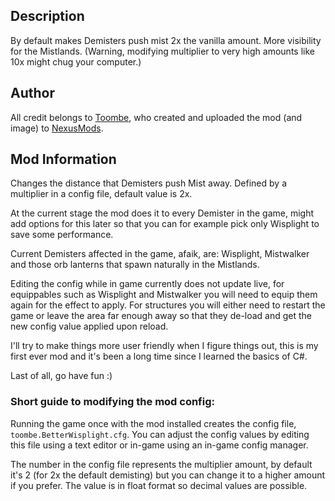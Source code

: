 ## Description
By default makes Demisters push mist 2x the vanilla amount. More visibility for the Mistlands. (Warning, modifying multiplier to very high amounts like 10x might chug your computer.)

## Author
All credit belongs to [Toombe](https://www.nexusmods.com/valheim/users/13830595), who created and uploaded the mod (and image) to [NexusMods](https://www.nexusmods.com/valheim/mods/2103).

## Mod Information
Changes the distance that Demisters push Mist away. Defined by a multiplier in a config file, default value is 2x.

At the current stage the mod does it to every Demister in the game, might add options for this later so that you can for example pick only Wisplight to save some performance.

Current Demisters affected in the game, afaik, are: Wisplight, Mistwalker and those orb lanterns that spawn naturally in the Mistlands.

Editing the config while in game currently does not update live, for equippables such as Wisplight and Mistwalker you will need to equip them again for the effect to apply. For structures you will either need to restart the game or leave the area far enough away so that they de-load and get the new config value applied upon reload.

I'll try to make things more user friendly when I figure things out, this is my first ever mod and it's been a long time since I learned the basics of C#. 

Last of all, go have fun :)

### Short guide to modifying the mod config:

Running the game once with the mod installed creates the config file, `toombe.BetterWisplight.cfg`.
You can adjust the config values by editing this file using a text editor or in-game using an in-game config manager.

The number in the config file represents the multiplier amount, by default it's 2 (for 2x the default demisting) but you can change it to a higher amount if you prefer. The value is in float format so decimal values are possible.